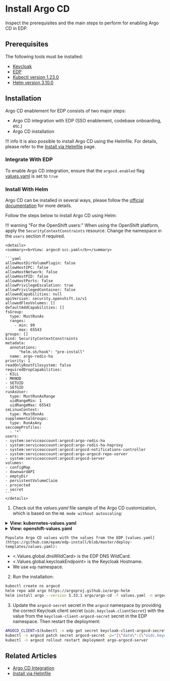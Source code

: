 # Install Argo CD

Inspect the prerequisites and the main steps to perform for enabling Argo CD in EDP.

## Prerequisites

The following tools must be installed:

* [Keycloak](./install-keycloak.md)
* [EDP](./install-edp.md)
* [Kubectl version 1.23.0](https://v1-23.docs.kubernetes.io/releases/download/)
* [Helm version 3.10.0](https://github.com/helm/helm/releases/tag/v3.10.0)

## Installation

Argo CD enablement for EDP consists of two major steps:

* Argo CD integration with EDP (SSO enablement, codebase onboarding, etc.)
* Argo CD installation

!!! info
    It is also possible to install Argo CD using the Helmfile. For details, please refer to the [Install via Helmfile](./install-via-helmfile.md#deploy-argo-cd) page.

### Integrate With EDP

To enable Argo CD integration, ensure that the `argocd.enabled` flag [values.yaml](https://github.com/epam/edp-install/blob/master/deploy-templates/values.yaml) is set to `true`

### Install With Helm

Argo CD can be installed in several ways, please follow the [official documentation](https://argo-cd.readthedocs.io/en/stable/operator-manual/installation/) for more details.

Follow the steps below to install Argo CD using Helm:

!!! warning "For the OpenShift users:"
    When using the OpenShift platform, apply the `SecurityContextConstraints` resource. Change the namespace in the `users` section if required.

    <details>
    <summary><b>View: argocd-scc.yaml</b></summary>

    ```yaml
    allowHostDirVolumePlugin: false
    allowHostIPC: false
    allowHostNetwork: false
    allowHostPID: false
    allowHostPorts: false
    allowPrivilegeEscalation: true
    allowPrivilegedContainer: false
    allowedCapabilities: null
    apiVersion: security.openshift.io/v1
    allowedFlexVolumes: []
    defaultAddCapabilities: []
    fsGroup:
      type: MustRunAs
      ranges:
        - min: 99
          max: 65543
    groups: []
    kind: SecurityContextConstraints
    metadata:
      annotations:
          "helm.sh/hook": "pre-install"
      name: argo-redis-ha
    priority: 1
    readOnlyRootFilesystem: false
    requiredDropCapabilities:
    - KILL
    - MKNOD
    - SETUID
    - SETGID
    runAsUser:
      type: MustRunAsRange
      uidRangeMin: 1
      uidRangeMax: 65543
    seLinuxContext:
      type: MustRunAs
    supplementalGroups:
      type: RunAsAny
    seccompProfiles:
      - '*'
    users:
    - system:serviceaccount:argocd:argo-redis-ha
    - system:serviceaccount:argocd:argo-redis-ha-haproxy
    - system:serviceaccount:argocd:argocd-notifications-controller
    - system:serviceaccount:argocd:argo-argocd-repo-server
    - system:serviceaccount:argocd:argocd-server
    volumes:
    - configMap
    - downwardAPI
    - emptyDir
    - persistentVolumeClaim
    - projected
    - secret
    ```
    </details>

1. Check out the *values.yaml* file sample of the Argo CD customization, which is based on the `HA mode without autoscaling`:

  <details>
  <summary><b>View: kubernetes-values.yaml</b></summary>

  ```yaml
  redis-ha:
    enabled: true

  controller:
    enableStatefulSet: true

  server:
    replicas: 2
    extraArgs:
      - "--insecure"
    env:
      - name: ARGOCD_API_SERVER_REPLICAS
        value: '2'
    ingress:
      enabled: true
      hosts:
        - "argocd.<Values.global.dnsWildCard>"
    config:
      # required when SSO is enabled
      url: "https://argocd.<.Values.global.dnsWildCard>"
      application.instanceLabelKey: argocd.argoproj.io/instance-edp
      oidc.config: |
        name: Keycloak
        issuer: https://<.Values.global.keycloakEndpoint>/auth/realms/edp-main
        clientID: argocd
        clientSecret: $oidc.keycloak.clientSecret
        requestedScopes:
          - openid
          - profile
          - email
          - groups
    rbacConfig:
      # users may be still be able to login,
      # but will see no apps, projects, etc...
      policy.default: ''
      scopes: '[groups]'
      policy.csv: |
        # default global admins
        g, ArgoCDAdmins, role:admin

  configs:
    params:
      application.namespaces: edp

  repoServer:
    replicas: 2

  # we use Keycloak so no DEX is required
  dex:
    enabled: false

  # Disabled for multitenancy env with single instance deployment
  applicationSet:
    enabled: false
  ```

  </details>

  <details>
  <summary><b>View: openshift-values.yaml</b></summary>

  ```yaml
  redis-ha:
    enabled: true

  controller:
    enableStatefulSet: true

  server:
    replicas: 2
    extraArgs:
      - "--insecure"
    env:
      - name: ARGOCD_API_SERVER_REPLICAS
        value: '2'
    route:
      enabled: true
      hostname: "argocd.<.Values.global.dnsWildCard>"
      termination_type: edge
      termination_policy: Redirect
    config:
      # required when SSO is enabled
      url: "https://argocd.<.Values.global.dnsWildCard>"
      application.instanceLabelKey: argocd.argoproj.io/instance-edp
      oidc.config: |
        name: Keycloak
        issuer: https://<.Values.global.keycloakEndpoint>/auth/realms/edp-main
        clientID: argocd
        clientSecret: $oidc.keycloak.clientSecret
        requestedScopes:
          - openid
          - profile
          - email
          - groups
    rbacConfig:
      # users may be still be able to login,
      # but will see no apps, projects, etc...
      policy.default: ''
      scopes: '[groups]'
      policy.csv: |
        # default global admins
        g, ArgoCDAdmins, role:admin

  configs:
    params:
      application.namespaces: edp

  repoServer:
    replicas: 2

  # we use Keycloak so no DEX is required
  dex:
    enabled: false

  # Disabled for multitenancy env with single instance deployment
  applicationSet:
    enabled: false
  ```

  </details>

    Populate Argo CD values with the values from the EDP [values.yaml](https://github.com/epam/edp-install/blob/master/deploy-templates/values.yaml):

  * <.Values.global.dnsWildCard> is the EDP DNS WildCard.
  * <.Values.global.keycloakEndpoint> is the Keycloak Hostname.
  * We use `edp` namespace.

2. Run the installation:

  ```bash
  kubectl create ns argocd
  helm repo add argo https://argoproj.github.io/argo-helm
  helm install argo --version 5.33.1 argo/argo-cd -f values.yaml -n argocd
  ```

3. Update the `argocd-secret` secret in the `argocd` namespace by providing the correct Keycloak client secret (`oidc.keycloak.clientSecret`)
   with the value from the `keycloak-client-argocd-secret` secret in the EDP namespace. Then restart the deployment:

  ```bash
  ARGOCD_CLIENT=$(kubectl -n edp get secret keycloak-client-argocd-secret  -o jsonpath='{.data.clientSecret}')
  kubectl -n argocd patch secret argocd-secret -p="{\"data\":{\"oidc.keycloak.clientSecret\": \"${ARGOCD_CLIENT}\"}}" -v=1
  kubectl -n argocd rollout restart deployment argo-argocd-server
  ```

## Related Articles

* [Argo CD Integration](argocd-integration.md)
* [Install via Helmfile](./install-via-helmfile.md#deploy-argo-cd)
